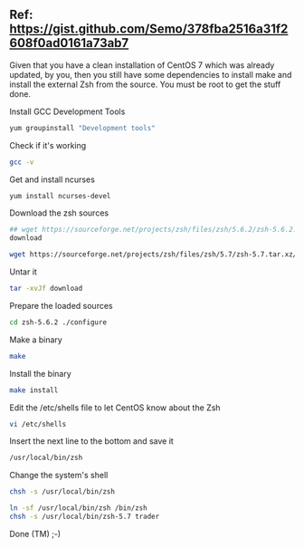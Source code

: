 ## Ref: https://gist.github.com/Semo/378fba2516a31f2608f0ad0161a73ab7

Given that you have a clean installation of CentOS 7 which was already updated, by you, then you still have some dependencies to install make and install the external Zsh from the source. You must be root to get the stuff done.

Install GCC Development Tools

```bash
yum groupinstall "Development tools"
```

Check if it's working
```bash
gcc -v
```

Get and install ncurses
```bash
yum install ncurses-devel
```

Download the zsh sources
```bash
## wget https://sourceforge.net/projects/zsh/files/zsh/5.6.2/zsh-5.6.2.tar.xz/
download

wget https://sourceforge.net/projects/zsh/files/zsh/5.7/zsh-5.7.tar.xz/download
```

Untar it
```bash
tar -xvJf download
```

Prepare the loaded sources
```bash
cd zsh-5.6.2 ./configure
```

Make a binary
```bash
make
```

Install the binary
```bash
make install
```

Edit the /etc/shells file to let CentOS know about the Zsh
```bash
vi /etc/shells
```

Insert the next line to the bottom and save it
```bash
/usr/local/bin/zsh
```

Change the system's shell
```bash
chsh -s /usr/local/bin/zsh

ln -sf /usr/local/bin/zsh /bin/zsh 
chsh -s /usr/local/bin/zsh-5.7 trader
```

Done (TM) ;-)
